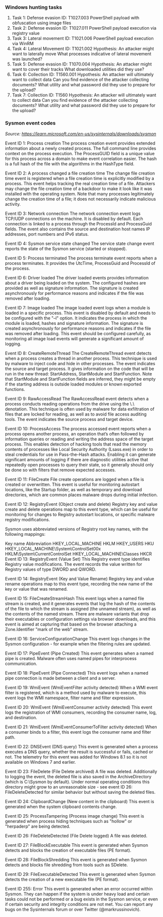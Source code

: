 ### Windows hunting tasks

1. Task 1: Defense evasion ID: T1027.003
    PowerShell payload with obfuscation using image files
1. Task 2: Defense evasion ID: T1027.011
    PowerShell payload execution via registry value
1. Task 3: Lateral movement ID: T1021.006
    PowerShell payload execution via WinRM
1. Task 4: Lateral Movement ID: T1021.002
    Hypothesis: An attacker might want to laterally move
    What processes indicative of lateral movement was launched?
1. Task 5: Defense evasion ID: T1070.004
    Hypothesis: An attacker might want to cover their tracks
    What downloaded utilities did they use?
1. Task 6: Collection ID: T1560.001
    Hypothesis: An attacker will ultimately want to collect data
    Can you find evidence of the attacker collecting documents? What utility and what password did they use to prepare for the upload?
1. Task 7: Collection ID: T1560
    Hypothesis: An attacker will ultimately want to collect data
    Can you find evidence of the attacker collecting documents? What utility and what password did they use to prepare for the upload?




### Sysmon event codes

*Source: https://learn.microsoft.com/en-us/sysinternals/downloads/sysmon*

Event ID 1: Process creation
The process creation event provides extended information about a newly created process. The full command line provides context on the process execution. The ProcessGUID field is a unique value for this process across a domain to make event correlation easier. The hash is a full hash of the file with the algorithms in the HashType field.

Event ID 2: A process changed a file creation time
The change file creation time event is registered when a file creation time is explicitly modified by a process. This event helps tracking the real creation time of a file. Attackers may change the file creation time of a backdoor to make it look like it was installed with the operating system. Note that many processes legitimately change the creation time of a file; it does not necessarily indicate malicious activity.

Event ID 3: Network connection
The network connection event logs TCP/UDP connections on the machine. It is disabled by default. Each connection is linked to a process through the ProcessId and ProcessGuid fields. The event also contains the source and destination host names IP addresses, port numbers and IPv6 status.

Event ID 4: Sysmon service state changed
The service state change event reports the state of the Sysmon service (started or stopped).

Event ID 5: Process terminated
The process terminate event reports when a process terminates. It provides the UtcTime, ProcessGuid and ProcessId of the process.

Event ID 6: Driver loaded
The driver loaded events provides information about a driver being loaded on the system. The configured hashes are provided as well as signature information. The signature is created asynchronously for performance reasons and indicates if the file was removed after loading.

Event ID 7: Image loaded
The image loaded event logs when a module is loaded in a specific process. This event is disabled by default and needs to be configured with the "–l" option. It indicates the process in which the module is loaded, hashes and signature information. The signature is created asynchronously for performance reasons and indicates if the file was removed after loading. This event should be configured carefully, as monitoring all image load events will generate a significant amount of logging.

Event ID 8: CreateRemoteThread
The CreateRemoteThread event detects when a process creates a thread in another process. This technique is used by malware to inject code and hide in other processes. The event indicates the source and target process. It gives information on the code that will be run in the new thread: StartAddress, StartModule and StartFunction. Note that StartModule and StartFunction fields are inferred, they might be empty if the starting address is outside loaded modules or known exported functions.

Event ID 9: RawAccessRead
The RawAccessRead event detects when a process conducts reading operations from the drive using the \\.\ denotation. This technique is often used by malware for data exfiltration of files that are locked for reading, as well as to avoid file access auditing tools. The event indicates the source process and target device.

Event ID 10: ProcessAccess
The process accessed event reports when a process opens another process, an operation that’s often followed by information queries or reading and writing the address space of the target process. This enables detection of hacking tools that read the memory contents of processes like Local Security Authority (Lsass.exe) in order to steal credentials for use in Pass-the-Hash attacks. Enabling it can generate significant amounts of logging if there are diagnostic utilities active that repeatedly open processes to query their state, so it generally should only be done so with filters that remove expected accesses.

Event ID 11: FileCreate
File create operations are logged when a file is created or overwritten. This event is useful for monitoring autostart locations, like the Startup folder, as well as temporary and download directories, which are common places malware drops during initial infection.

Event ID 12: RegistryEvent (Object create and delete)
Registry key and value create and delete operations map to this event type, which can be useful for monitoring for changes to Registry autostart locations, or specific malware registry modifications.

Sysmon uses abbreviated versions of Registry root key names, with the following mappings:

Key name	Abbreviation
HKEY_LOCAL_MACHINE	HKLM
HKEY_USERS	HKU
HKEY_LOCAL_MACHINE\System\ControlSet00x	HKLM\System\CurrentControlSet
HKEY_LOCAL_MACHINE\Classes	HKCR
Event ID 13: RegistryEvent (Value Set)
This Registry event type identifies Registry value modifications. The event records the value written for Registry values of type DWORD and QWORD.

Event ID 14: RegistryEvent (Key and Value Rename)
Registry key and value rename operations map to this event type, recording the new name of the key or value that was renamed.

Event ID 15: FileCreateStreamHash
This event logs when a named file stream is created, and it generates events that log the hash of the contents of the file to which the stream is assigned (the unnamed stream), as well as the contents of the named stream. There are malware variants that drop their executables or configuration settings via browser downloads, and this event is aimed at capturing that based on the browser attaching a Zone.Identifier "mark of the web" stream.

Event ID 16: ServiceConfigurationChange
This event logs changes in the Sysmon configuration - for example when the filtering rules are updated.

Event ID 17: PipeEvent (Pipe Created)
This event generates when a named pipe is created. Malware often uses named pipes for interprocess communication.

Event ID 18: PipeEvent (Pipe Connected)
This event logs when a named pipe connection is made between a client and a server.

Event ID 19: WmiEvent (WmiEventFilter activity detected)
When a WMI event filter is registered, which is a method used by malware to execute, this event logs the WMI namespace, filter name and filter expression.

Event ID 20: WmiEvent (WmiEventConsumer activity detected)
This event logs the registration of WMI consumers, recording the consumer name, log, and destination.

Event ID 21: WmiEvent (WmiEventConsumerToFilter activity detected)
When a consumer binds to a filter, this event logs the consumer name and filter path.

Event ID 22: DNSEvent (DNS query)
This event is generated when a process executes a DNS query, whether the result is successful or fails, cached or not. The telemetry for this event was added for Windows 8.1 so it is not available on Windows 7 and earlier.

Event ID 23: FileDelete (File Delete archived)
A file was deleted. Additionally to logging the event, the deleted file is also saved in the ArchiveDirectory (which is C:\Sysmon by default). Under normal operating conditions this directory might grow to an unreasonable size - see event ID 26: FileDeleteDetected for similar behavior but without saving the deleted files.

Event ID 24: ClipboardChange (New content in the clipboard)
This event is generated when the system clipboard contents change.

Event ID 25: ProcessTampering (Process image change)
This event is generated when process hiding techniques such as "hollow" or "herpaderp" are being detected.

Event ID 26: FileDeleteDetected (File Delete logged)
A file was deleted.

Event ID 27: FileBlockExecutable
This event is generated when Sysmon detects and blocks the creation of executable files (PE format).

Event ID 28: FileBlockShredding
This event is generated when Sysmon detects and blocks file shredding from tools such as SDelete.

Event ID 29: FileExecutableDetected
This event is generated when Sysmon detects the creation of a new executable file (PE format).

Event ID 255: Error
This event is generated when an error occurred within Sysmon. They can happen if the system is under heavy load and certain tasks could not be performed or a bug exists in the Sysmon service, or even if certain security and integrity conditions are not met. You can report any bugs on the Sysinternals forum or over Twitter (@markrussinovich).


